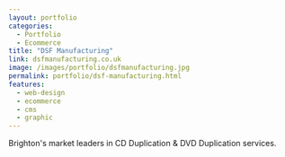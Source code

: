 ```yaml
---
layout: portfolio
categories: 
  - Portfolio
  - Ecommerce
title: "DSF Manufacturing"
link: dsfmanufacturing.co.uk
image: /images/portfolio/dsfmanufacturing.jpg
permalink: portfolio/dsf-manufacturing.html
features:
  - web-design
  - ecommerce
  - cms
  - graphic
---
```


Brighton's market leaders in CD Duplication & DVD Duplication services.